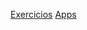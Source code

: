 [Exercicios](https://github.com/users/201flaviosilva/projects/4)
[Apps](https://github.com/florinpop17/app-ideas)
